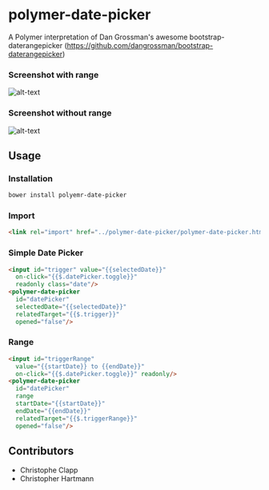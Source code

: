 polymer-date-picker
===================

A Polymer interpretation of Dan Grossman's awesome bootstrap-daterangepicker (https://github.com/dangrossman/bootstrap-daterangepicker)

### Screenshot with range
![alt-text](https://raw.githubusercontent.com/christopheclc/polymer-date-picker/master/docs/images/datepicker-with-range.png "Example of polymer-date-picker with range")

### Screenshot without range
![alt-text](https://raw.githubusercontent.com/christopheclc/polymer-date-picker/master/docs/images/datepicker-without-range.png "Example of polymer-date-picker without range")

## Usage
### Installation
```bash
bower install polyemr-date-picker
```

### Import
```html
<link rel="import" href="../polymer-date-picker/polymer-date-picker.html">
```

### Simple Date Picker
```html
<input id="trigger" value="{{selectedDate}}" 
  on-click="{{$.datePicker.toggle}}" 
  readonly class="date"/>
<polymer-date-picker 
  id="datePicker"
  selectedDate="{{selectedDate}}" 
  relatedTarget="{{$.trigger}}" 
  opened="false"/>
```
### Range
```html
<input id="triggerRange" 
  value="{{startDate}} to {{endDate}}" 
  on-click="{{$.datePicker.toggle}}" readonly/>
<polymer-date-picker 
  id="datePicker" 
  range 
  startDate="{{startDate}}" 
  endDate="{{endDate}}" 
  relatedTarget="{{$.triggerRange}}" 
  opened="false"/>
```

## Contributors
- Christophe Clapp
- Christopher Hartmann
